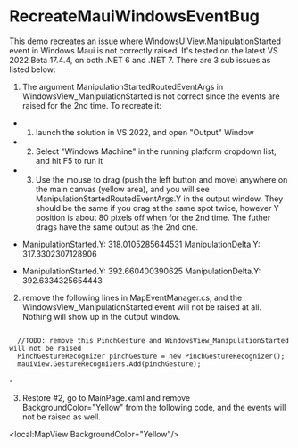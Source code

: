# RecreateMauiWindowsEventBug

This demo recreates an issue where WindowsUIView.ManipulationStarted event in Windows Maui is not correctly raised. It's tested on the latest VS 2022 Beta 17.4.4, on both .NET 6 and .NET 7.  There are 3 sub issues as listed below: 

1. The argument ManipulationStartedRoutedEventArgs in WindowsView_ManipulationStarted is not correct since the events are raised for the 2nd time.  To recreate it: 
- 1. launch the solution in VS 2022, and open "Output" Window
- 2. Select "Windows Machine" in the running platform dropdown list, and hit F5 to run it
- 3. Use the mouse to drag (push the left button and move) anywhere on the main canvas (yellow area), and you will see ManipulationStartedRoutedEventArgs.Y in the output window. They should be the same if you drag at the same spot twice, however Y position is about 80 pixels off when for the 2nd time. The futher drags have the same output as the 2nd one. 

- ManipulationStarted.Y: 318.0105285644531      ManipulationDelta.Y: 317.3302307128906
- ManipulationStarted.Y: 392.660400390625     ManipulationDelta.Y: 392.6334325654443

2. remove the following lines in MapEventManager.cs, and the WindowsView_ManipulationStarted event will not be raised at all. Nothing will show up in the output window. 
<code>
  //TODO: remove this PinchGesture and WindowsView_ManipulationStarted will not be raised
  PinchGestureRecognizer pinchGesture = new PinchGestureRecognizer();
  mauiView.GestureRecognizers.Add(pinchGesture);
  
</code>
- 

3. Restore #2, go to MainPage.xaml and remove BackgroundColor="Yellow" from the following code, and the events will not be raised as well. 

<local:MapView BackgroundColor="Yellow"/>

